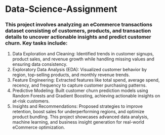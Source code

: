 # Data-Science-Assignment

### This project involves analyzing an eCommerce transactions dataset consisting of customers, products, and transaction details to uncover actionable insights and predict customer churn. Key tasks include:

1. Data Exploration and Cleaning: Identified trends in customer signups, product sales, and revenue growth while handling missing values and ensuring data consistency.
2. Exploratory Data Analysis (EDA): Visualized customer behavior by region, top-selling products, and monthly revenue trends.
3. Feature Engineering: Extracted features like total spend, average spend, recency, and frequency to capture customer purchasing patterns.
4. Predictive Modeling: Built customer churn prediction models using Random Forests and Gradient Boosting, achieving actionable insights on at-risk customers.
5. Insights and Recommendations: Proposed strategies to improve retention, boost sales for underperforming regions, and optimize product bundling.
This project showcases advanced data analysis, machine learning, and business insight generation for real-world eCommerce optimization.
